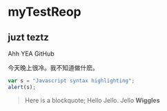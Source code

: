 # myTestReop
## juzt teztz
Ahh YEA GitHub

今天晚上很冷。我不知道做什麽。

```javascript
var s = "Javascript syntax highlighting";
alert(s);
```

> Here is a blockquote;
> Hello Jello. Jello **Wiggles**


